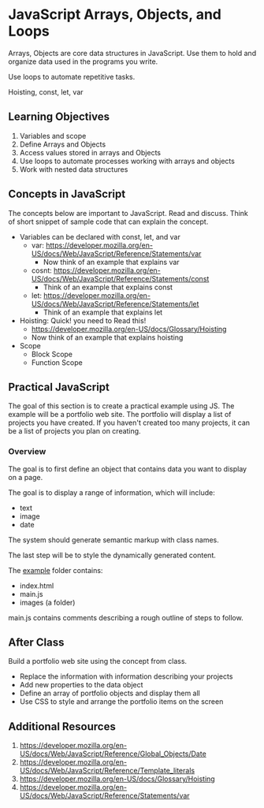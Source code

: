 # JavaScript Arrays, Objects, and Loops

Arrays, Objects are core data structures in JavaScript. 
Use them to hold and organize data used in the programs you write. 

Use loops to automate repetitive tasks. 

Hoisting, const, let, var

## Learning Objectives

1. Variables and scope
1. Define Arrays and Objects
1. Access values stored in arrays and Objects
1. Use loops to automate processes working with arrays and objects
1. Work with nested data structures

## Concepts in JavaScript

The concepts below are important to JavaScript.
Read and discuss. Think of short snippet of sample code that can explain the concept. 

- Variables can be declared with const, let, and var
  - var: https://developer.mozilla.org/en-US/docs/Web/JavaScript/Reference/Statements/var
    - Now think of an example that explains var
  - cosnt: https://developer.mozilla.org/en-US/docs/Web/JavaScript/Reference/Statements/const
    - Think of an example that explains const
  - let: https://developer.mozilla.org/en-US/docs/Web/JavaScript/Reference/Statements/let
    - Think of an example that explains let
- Hoisting: Quick! you need to Read this! 
  - https://developer.mozilla.org/en-US/docs/Glossary/Hoisting
  - Now think of an example that explains hoisting
- Scope
  - Block Scope
  - Function Scope

## Practical JavaScript

The goal of this section is to create a practical example using JS. 
The example will be a portfolio web site. The portfolio will display a list of projects you have created. If you haven't created too many projects, it can be a list of projects you plan on creating. 

### Overview 

The goal is to first define an object that contains data you want to
display on a page. 

The goal is to display a range of information, which will include: 

- text
- image
- date 

The system should generate semantic markup with class names. 

The last step will be to style the dynamically generated content. 

The [example](example) folder contains: 

- index.html
- main.js
- images (a folder)

main.js contains comments describing a rough outline of steps to follow. 

## After Class

Build a portfolio web site using the concept from class. 

- Replace the information with information describing your projects
- Add new properties to the data object
- Define an array of portfolio objects and display them all
- Use CSS to style and arrange the portfolio items on the screen

## Additional Resources

1. https://developer.mozilla.org/en-US/docs/Web/JavaScript/Reference/Global_Objects/Date
1. https://developer.mozilla.org/en-US/docs/Web/JavaScript/Reference/Template_literals
1. https://developer.mozilla.org/en-US/docs/Glossary/Hoisting
1. https://developer.mozilla.org/en-US/docs/Web/JavaScript/Reference/Statements/var
